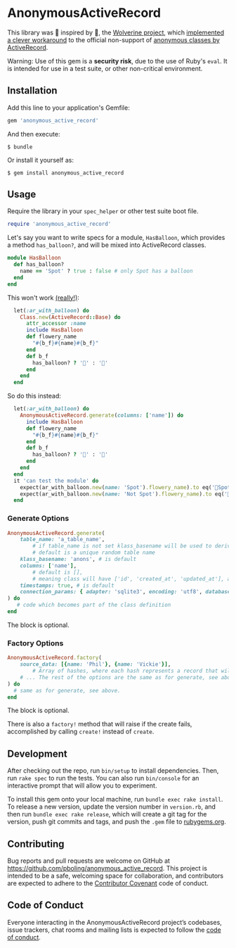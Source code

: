 # AnonymousActiveRecord

This library was 🎩 inspired by 🎩, the [Wolverine project](https://github.com/mcary/wolverine), which [implemented a clever workaround](https://github.com/mcary/wolverine/commit/fa27fa2cc485b2fa83d71b2045ba5a0a069dba75) to the official non-support of [anonymous classes by ActiveRecord](https://github.com/rails/rails/issues/8934).

Warning: Use of this gem is a **security risk**, due to the use of Ruby's `eval`.  It is intended for use in a test suite, or other non-critical environment.

## Installation

Add this line to your application's Gemfile:

```ruby
gem 'anonymous_active_record'
```

And then execute:

    $ bundle

Or install it yourself as:

    $ gem install anonymous_active_record

## Usage

Require the library in your `spec_helper` or other test suite boot file.

```ruby
require 'anonymous_active_record'
```

Let's say you want to write specs for a module, `HasBalloon`, which provides a method `has_balloon?`, and will be mixed into ActiveRecord classes.

```ruby
module HasBalloon
  def has_balloon?
    name == 'Spot' ? true : false # only Spot has a balloon
  end
end
```

This won't work [(really!)](https://github.com/rails/rails/issues/8934):

```ruby
  let(:ar_with_balloon) do
    Class.new(ActiveRecord::Base) do
      attr_accessor :name
      include HasBalloon
      def flowery_name
        "#{b_f}#{name}#{b_f}"
      end
      def b_f
        has_balloon? ? '🎈' : '🌸'
      end
    end
  end
```

So do this instead:

```ruby
  let(:ar_with_balloon) do
    AnonymousActiveRecord.generate(columns: ['name']) do
      include HasBalloon
      def flowery_name
        "#{b_f}#{name}#{b_f}"
      end
      def b_f
        has_balloon? ? '🎈' : '🌸'
      end
    end
  end
  it 'can test the module' do
    expect(ar_with_balloon.new(name: 'Spot').flowery_name).to eq('🎈Spot🎈')
    expect(ar_with_balloon.new(name: 'Not Spot').flowery_name).to eq('🌸Not Spot🌸')
  end
```

### Generate Options

```ruby
AnonymousActiveRecord.generate(
    table_name: 'a_table_name', 
        # if table_name is not set klass_basename will be used to derive a unique random table_name
        # default is a unique random table name
    klass_basename: 'anons', # is default
    columns: ['name'], 
        # default is [], 
        # meaning class will have ['id', 'created_at', 'updated_at'], as the AR defaults
    timestamps: true, # is default
    connection_params: { adapter: 'sqlite3', encoding: 'utf8', database: ':memory:' } # is default
) do
   # code which becomes part of the class definition
end
```

The block is optional.

### Factory Options

```ruby
AnonymousActiveRecord.factory(
    source_data: [{name: 'Phil'}, {name: 'Vickie'}],
        # Array of hashes, where each hash represents a record that will be created
    # ... The rest of the options are the same as for generate, see above.
) do
  # same as for generate, see above.
end
```

The block is optional.

There is also a `factory!` method that will raise if the create fails, accomplished by calling `create!` instead of `create`.

## Development

After checking out the repo, run `bin/setup` to install dependencies. Then, run `rake spec` to run the tests. You can also run `bin/console` for an interactive prompt that will allow you to experiment.

To install this gem onto your local machine, run `bundle exec rake install`. To release a new version, update the version number in `version.rb`, and then run `bundle exec rake release`, which will create a git tag for the version, push git commits and tags, and push the `.gem` file to [rubygems.org](https://rubygems.org).

## Contributing

Bug reports and pull requests are welcome on GitHub at https://github.com/pboling/anonymous_active_record. This project is intended to be a safe, welcoming space for collaboration, and contributors are expected to adhere to the [Contributor Covenant](http://contributor-covenant.org) code of conduct.

## Code of Conduct

Everyone interacting in the AnonymousActiveRecord project’s codebases, issue trackers, chat rooms and mailing lists is expected to follow the [code of conduct](https://github.com/pboling/anonymous_active_record/blob/master/CODE_OF_CONDUCT.md).
